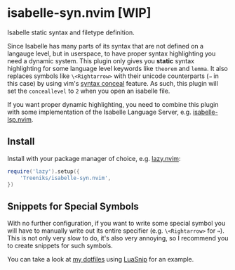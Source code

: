 # isabelle-syn.nvim \[WIP\]

Isabelle static syntax and filetype definition.

Since Isabelle has many parts of its syntax that are not defined on a langauge level, but in userspace, to have proper syntax highlighting you need a dynamic system. This plugin only gives you **static** syntax highlighting for some language level keywords like `theorem` and `lemma`. It also replaces symbols like `\<Rightarrow>` with their unicode counterparts (`⇒` in this case) by using vim's [syntax conceal](https://neovim.io/doc/user/syntax.html#conceal) feature. As such, this plugin will set the `conceallevel` to `2` when you open an isabelle file.

If you want proper dynamic highlighting, you need to combine this plugin with some implementation of the Isabelle Language Server, e.g. [isabelle-lsp.nvim](https://github.com/Treeniks/isabelle-lsp.nvim).

## Install

Install with your package manager of choice, e.g. [lazy.nvim](https://github.com/folke/lazy.nvim):
```lua
require('lazy').setup({
    'Treeniks/isabelle-syn.nvim',
})
```

## Snippets for Special Symbols

With no further configuration, if you want to write some special symbol you will have to manually write out its entire specifier (e.g. `\<Rightarrow>` for `⇛`). This is not only very slow to do, it's also very annoying, so I recommend you to create snippets for such symbols.

You can take a look at [my dotfiles](https://github.com/Treeniks/dotfiles/blob/master/nvim/nvim/after/plugin/lsp.lua#L118) using [LuaSnip](https://github.com/L3MON4D3/LuaSnip) for an example.
